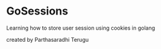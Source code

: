 # GoSessions
Learning how to store user session using cookies in golang

created by Parthasaradhi Terugu
